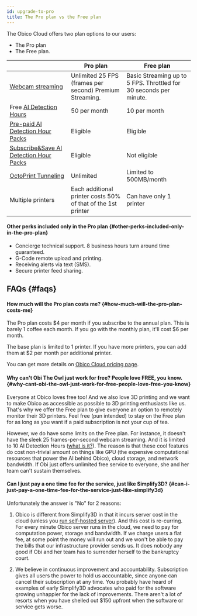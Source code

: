 ```yaml
---
id: upgrade-to-pro
title: The Pro plan vs the Free plan
---
```


The Obico Cloud offers two plan options to our users:

* The Pro plan
* The Free plan.

| | Pro plan | Free plan |
|-|----------|----------|
| [Webcam streaming](/docs/user-guides/webcam-streaming-for-human-eyes) | Unlimited 25 FPS (frames per second) Premium Streaming. | Basic Streaming up to 5 FPS. Throttled for 30 seconds per minute. |
| Free [AI Detection Hours](/docs/user-guides/how-does-detective-hour-work) | 50 per month | 10 per month |
| [Pre-paid AI Detection Hour Packs](https://app.obico.io/ent_pub/pricing/#need-more) | Eligible | Eligible |
| [Subscribe&Save AI Detection Hour Packs](https://app.obico.io/ent_pub/pricing/#need-more) | Eligible | Not eligible |
| [OctoPrint Tunneling](/docs/user-guides/octoprint-tunneling) | Unlimited | Limited to 500MB/month |
| Multiple printers | Each additional printer costs 50% of that of the 1st printer | Can have only 1 printer |

#### Other perks included only in the Pro plan {#other-perks-included-only-in-the-pro-plan}

* Concierge technical support. 8 business hours turn around time guaranteed.
* G-Code remote upload and printing.
* Receiving alerts via text (SMS).
* Secure printer feed sharing.


## FAQs {#faqs}

#### How much will the Pro plan costs me? {#how-much-will-the-pro-plan-costs-me}

The Pro plan costs $4 per month if you subscribe to the annual plan. This is barely 1 coffee each month. If you go with the monthly plan, it'll cost $6 per month.

The base plan is limited to 1 printer. If you have more printers, you can add them at $2 per month per additional printer.

You can get more details on [Obico Cloud pricing page](https://app.obico.io/ent_pub/pricing/).

#### Why can't Obi The Owl just work for free? People love FREE, you know. {#why-cant-obi-the-owl-just-work-for-free-people-love-free-you-know}

Everyone at Obico loves free too! And we also love 3D printing and we want to make Obico as accessible as possible to 3D printing enthusiasts like us. That's why we offer the Free plan to give everyone an option to remotely monitor their 3D printers. Feel free (pun intended) to stay on the Free plan for as long as you want if a paid subscription is not your cup of tea.

However, we do have some limits on the Free plan. For instance, it doesn't have the sleek 25 frames-per-second webcam streaming. And it is limited to 10 AI Detection Hours ([what is it?](/docs/user-guides/how-does-detective-hour-work)). The reason is that these cool features do cost non-trivial amount on things like GPU (the expensive computational resources that power the AI behind Obico), cloud storage, and network bandwidth. If Obi just offers unlimited free service to everyone, she and her team can't sustain themselves.

#### Can I just pay a one time fee for the service, just like Simplify3D? {#can-i-just-pay-a-one-time-fee-for-the-service-just-like-simplify3d}

Unfortunately the answer is "No" for 2 reasons:

1. Obico is different from Simplify3D in that it incurs server cost in the cloud (unless you [run self-hosted server](/docs/server-guides/)). And this cost is re-curring. For every minute Obico server runs in the cloud, we need to pay for computation power, storage and bandwidth. If we charge users a flat fee, at some point the money will run out and we won't be able to pay the bills that our infrastructure provider sends us. It does nobody any good if Obi and her team has to surrender herself to the bankruptcy court.

2. We believe in continuous improvement and accountability. Subscription gives all users the power to hold us accountable, since anyone can cancel their subscription at any time. You probably have heard of examples of early Simplify3D advocates who paid for the software growing unhappier for the lack of improvements. There aren't a lot of resorts when you have shelled out $150 upfront when the software or service gets worse.
